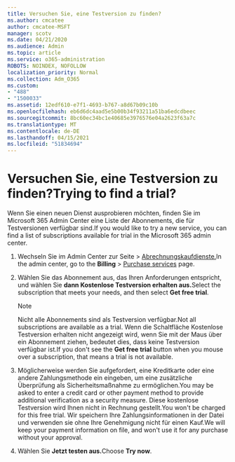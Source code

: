 ```yaml
---
title: Versuchen Sie, eine Testversion zu finden?
ms.author: cmcatee
author: cmcatee-MSFT
manager: scotv
ms.date: 04/21/2020
ms.audience: Admin
ms.topic: article
ms.service: o365-administration
ROBOTS: NOINDEX, NOFOLLOW
localization_priority: Normal
ms.collection: Adm_O365
ms.custom:
- "488"
- "1500033"
ms.assetid: 12edf610-e7f1-4693-b767-a8d67b09c10b
ms.openlocfilehash: eb6d6dc4aad5e5b00b34f93211a51ba6edcdbeec
ms.sourcegitcommit: 8bc60ec34bc1e40685e3976576e04a2623f63a7c
ms.translationtype: MT
ms.contentlocale: de-DE
ms.lasthandoff: 04/15/2021
ms.locfileid: "51834694"
---
```

# <a name="trying-to-find-a-trial"></a><span data-ttu-id="7baf0-102">Versuchen Sie, eine Testversion zu finden?</span><span class="sxs-lookup"><span data-stu-id="7baf0-102">Trying to find a trial?</span></span>

<span data-ttu-id="7baf0-103">Wenn Sie einen neuen Dienst ausprobieren möchten, finden Sie im Microsoft 365 Admin Center eine Liste der Abonnements, die für Testversionen verfügbar sind.</span><span class="sxs-lookup"><span data-stu-id="7baf0-103">If you would like to try a new service, you can find a list of subscriptions available for trial in the Microsoft 365 admin center.</span></span>
  
1. <span data-ttu-id="7baf0-104">Wechseln Sie im Admin  Center zur Seite \> [Abrechnungskaufdienste.](https://go.microsoft.com/fwlink/p/?linkid=868433)</span><span class="sxs-lookup"><span data-stu-id="7baf0-104">In the admin center, go to the **Billing** \> [Purchase services](https://go.microsoft.com/fwlink/p/?linkid=868433) page.</span></span>

2. <span data-ttu-id="7baf0-105">Wählen Sie das Abonnement aus, das Ihren Anforderungen entspricht, und wählen Sie **dann Kostenlose Testversion erhalten aus.**</span><span class="sxs-lookup"><span data-stu-id="7baf0-105">Select the subscription that meets your needs, and then select  **Get free trial**.</span></span>

    > [!NOTE]
    > <span data-ttu-id="7baf0-106">Nicht alle Abonnements sind als Testversion verfügbar.</span><span class="sxs-lookup"><span data-stu-id="7baf0-106">Not all subscriptions are available as a trial.</span></span> <span data-ttu-id="7baf0-107">Wenn die Schaltfläche Kostenlose  Testversion erhalten nicht angezeigt wird, wenn Sie mit der Maus über ein Abonnement ziehen, bedeutet dies, dass keine Testversion verfügbar ist.</span><span class="sxs-lookup"><span data-stu-id="7baf0-107">If you don't see the **Get free trial** button when you mouse over a subscription, that means a trial is not available.</span></span>
  
3. <span data-ttu-id="7baf0-108">Möglicherweise werden Sie aufgefordert, eine Kreditkarte oder eine andere Zahlungsmethode ein eingeben, um eine zusätzliche Überprüfung als Sicherheitsmaßnahme zu ermöglichen.</span><span class="sxs-lookup"><span data-stu-id="7baf0-108">You may be asked to enter a credit card or other payment method to provide additional verification as a security measure.</span></span> <span data-ttu-id="7baf0-109">Diese kostenlose Testversion wird Ihnen nicht in Rechnung gestellt.</span><span class="sxs-lookup"><span data-stu-id="7baf0-109">You won't be charged for this free trial.</span></span> <span data-ttu-id="7baf0-110">Wir speichern Ihre Zahlungsinformationen in der Datei und verwenden sie ohne Ihre Genehmigung nicht für einen Kauf.</span><span class="sxs-lookup"><span data-stu-id="7baf0-110">We will keep your payment information on file, and won't use it for any purchase without your approval.</span></span>

4. <span data-ttu-id="7baf0-111">Wählen Sie **Jetzt testen aus.**</span><span class="sxs-lookup"><span data-stu-id="7baf0-111">Choose **Try now**.</span></span>